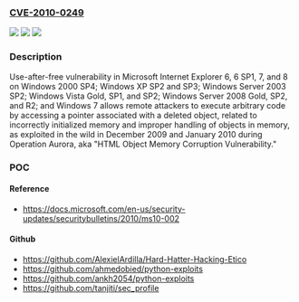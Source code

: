 ### [CVE-2010-0249](https://cve.mitre.org/cgi-bin/cvename.cgi?name=CVE-2010-0249)
![](https://img.shields.io/static/v1?label=Product&message=n%2Fa&color=blue)
![](https://img.shields.io/static/v1?label=Version&message=n%2Fa%20&color=brightgreen)
![](https://img.shields.io/static/v1?label=Vulnerability&message=n%2Fa&color=brightgreen)

### Description

Use-after-free vulnerability in Microsoft Internet Explorer 6, 6 SP1, 7, and 8 on Windows 2000 SP4; Windows XP SP2 and SP3; Windows Server 2003 SP2; Windows Vista Gold, SP1, and SP2; Windows Server 2008 Gold, SP2, and R2; and Windows 7 allows remote attackers to execute arbitrary code by accessing a pointer associated with a deleted object, related to incorrectly initialized memory and improper handling of objects in memory, as exploited in the wild in December 2009 and January 2010 during Operation Aurora, aka "HTML Object Memory Corruption Vulnerability."

### POC

#### Reference
- https://docs.microsoft.com/en-us/security-updates/securitybulletins/2010/ms10-002

#### Github
- https://github.com/AlexielArdilla/Hard-Hatter-Hacking-Etico
- https://github.com/ahmedobied/python-exploits
- https://github.com/ankh2054/python-exploits
- https://github.com/tanjiti/sec_profile


